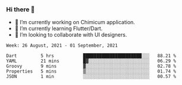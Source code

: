 ### Hi there 👋

<!--
**devcat37/devcat37** is a ✨ _special_ ✨ repository because its `README.md` (this file) appears on your GitHub profile.-->


- 🔭 I’m currently working on Chimicum application.
- 🌱 I’m currently learning Flutter/Dart.
- 👯 I’m looking to collaborate with UI designers.
<!-- - 🤔 I’m looking for help with ... -->

<!--START_SECTION:waka-->
```text
Week: 26 August, 2021 - 01 September, 2021

Dart         5 hrs           ██████████████████████░░░   88.21 % 
YAML         21 mins         █▓░░░░░░░░░░░░░░░░░░░░░░░   06.29 % 
Groovy       9 mins          ▓░░░░░░░░░░░░░░░░░░░░░░░░   02.78 % 
Properties   5 mins          ▒░░░░░░░░░░░░░░░░░░░░░░░░   01.74 % 
JSON         1 min           ░░░░░░░░░░░░░░░░░░░░░░░░░   00.57 % 
```
<!--END_SECTION:waka-->
